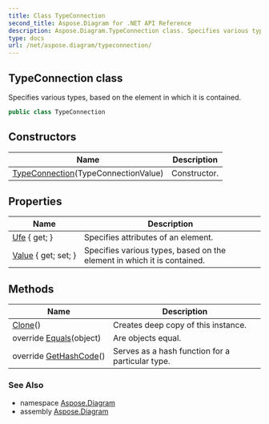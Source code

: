 ```yaml
---
title: Class TypeConnection
second_title: Aspose.Diagram for .NET API Reference
description: Aspose.Diagram.TypeConnection class. Specifies various types based on the element in which it is contained
type: docs
url: /net/aspose.diagram/typeconnection/
---
```

## TypeConnection class

Specifies various types, based on the element in which it is contained.

```csharp
public class TypeConnection
```

## Constructors

| Name | Description |
| --- | --- |
| [TypeConnection](typeconnection/)(TypeConnectionValue) | Constructor. |

## Properties

| Name | Description |
| --- | --- |
| [Ufe](../../aspose.diagram/typeconnection/ufe/) { get; } | Specifies attributes of an element. |
| [Value](../../aspose.diagram/typeconnection/value/) { get; set; } | Specifies various types, based on the element in which it is contained. |

## Methods

| Name | Description |
| --- | --- |
| [Clone](../../aspose.diagram/typeconnection/clone/)() | Creates deep copy of this instance. |
| override [Equals](../../aspose.diagram/typeconnection/equals/)(object) | Are objects equal. |
| override [GetHashCode](../../aspose.diagram/typeconnection/gethashcode/)() | Serves as a hash function for a particular type. |

### See Also

* namespace [Aspose.Diagram](../../aspose.diagram/)
* assembly [Aspose.Diagram](../../)


